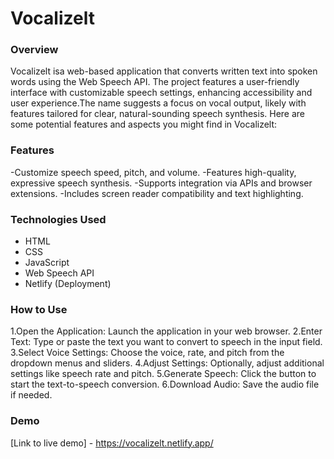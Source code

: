 # Vocalizelt
### Overview
Vocalizelt isa web-based application that converts written text into spoken words using the Web Speech API. The project features a user-friendly interface with customizable speech settings, enhancing accessibility and user experience.The name suggests a focus on vocal output, likely with features tailored for clear, natural-sounding speech synthesis. Here are some potential features and aspects you might find in Vocalizelt:

### Features
-Customize speech speed, pitch, and volume.
-Features high-quality, expressive speech synthesis.
-Supports integration via APIs and browser extensions.
-Includes screen reader compatibility and text highlighting.

### Technologies Used

- HTML
- CSS
- JavaScript
- Web Speech API
- Netlify (Deployment)
### How to Use

1.Open the Application: Launch the application in your web browser.
2.Enter Text: Type or paste the text you want to convert to speech in the input field.
3.Select Voice Settings: Choose the voice, rate, and pitch from the dropdown menus and sliders.
4.Adjust Settings: Optionally, adjust additional settings like speech rate and pitch.
5.Generate Speech: Click the button to start the text-to-speech conversion.
6.Download Audio: Save the audio file if needed.




### Demo

[Link to live demo] - https://vocalizelt.netlify.app/
